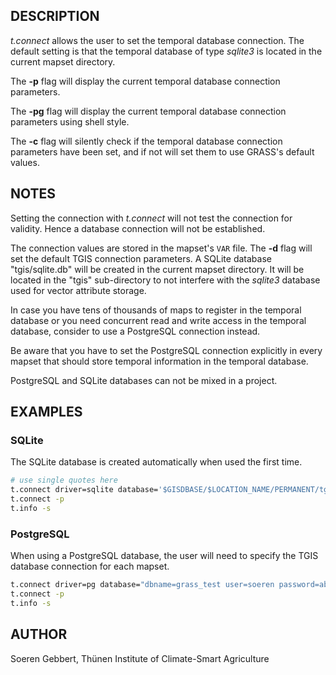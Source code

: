 ## DESCRIPTION

*t.connect* allows the user to set the temporal database connection. The
default setting is that the temporal database of type *sqlite3* is
located in the current mapset directory.

The **-p** flag will display the current temporal database connection
parameters.

The **-pg** flag will display the current temporal database connection
parameters using shell style.

The **-c** flag will silently check if the temporal database connection
parameters have been set, and if not will set them to use GRASS's
default values.

## NOTES

Setting the connection with *t.connect* will not test the connection for
validity. Hence a database connection will not be established.

The connection values are stored in the mapset's `VAR` file. The **-d**
flag will set the default TGIS connection parameters. A SQLite database
"tgis/sqlite.db" will be created in the current mapset directory. It
will be located in the "tgis" sub-directory to not interfere with the
*sqlite3* database used for vector attribute storage.

In case you have tens of thousands of maps to register in the temporal
database or you need concurrent read and write access in the temporal
database, consider to use a PostgreSQL connection instead.

Be aware that you have to set the PostgreSQL connection explicitly in
every mapset that should store temporal information in the temporal
database.

PostgreSQL and SQLite databases can not be mixed in a project.

## EXAMPLES

### SQLite

The SQLite database is created automatically when used the first time.

```sh
# use single quotes here
t.connect driver=sqlite database='$GISDBASE/$LOCATION_NAME/PERMANENT/tgis/sqlite.db'
t.connect -p
t.info -s
```

### PostgreSQL

When using a PostgreSQL database, the user will need to specify the TGIS
database connection for each mapset.

```sh
t.connect driver=pg database="dbname=grass_test user=soeren password=abcdefgh"
t.connect -p
t.info -s
```

## AUTHOR

Soeren Gebbert, Thünen Institute of Climate-Smart Agriculture
